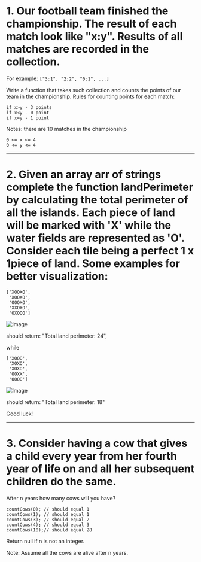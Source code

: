 # 1. Our football team finished the championship. The result of each match look like "x:y". Results of all matches are recorded in the collection.

For example: `["3:1", "2:2", "0:1", ...]`

Write a function that takes such collection and counts the points of our team in the championship. Rules for counting points for each match:

```
if x>y - 3 points
if x<y - 0 point
if x=y - 1 point
```

Notes: there are 10 matches in the championship
```
0 <= x <= 4
0 <= y <= 4
```


---


# 2. Given an array arr of strings complete the function landPerimeter by calculating the total perimeter of all the islands. Each piece of land will be marked with 'X' while the water fields are represented as 'O'. Consider each tile being a perfect 1 x 1piece of land. Some examples for better visualization:

```
['XOOXO',
 'XOOXO',
 'OOOXO',
 'XXOXO',
 'OXOOO']
``` 

![Image](https://i.snag.gy/ZOQYs2.jpg)

should return: "Total land perimeter: 24", 

while

```
['XOOO',
 'XOXO',
 'XOXO',
 'OOXX',
 'OOOO']
```

![Image](https://i.snag.gy/Kv9BEz.jpg)

should return: "Total land perimeter: 18"

Good luck!


---


# 3. Consider having a cow that gives a child every year from her fourth year of life on and all her subsequent children do the same.

After n years how many cows will you have?

```
countCows(0); // should equal 1
countCows(1); // should equal 1
countCows(3); // should equal 2
countCows(4); // should equal 3
countCows(10);// should equal 28
```
Return null if n is not an integer.

Note: Assume all the cows are alive after n years.
